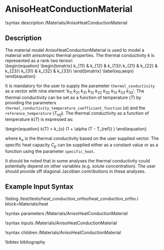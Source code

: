 # AnisoHeatConductionMaterial

!syntax description /Materials/AnisoHeatConductionMaterial

## Description

The material model AnisoHeatConductionMaterial is used to model a material with anisotropic thermal properties. The thermal conductivity $k$ is represented as a rank two tensor:  
\begin{equation}
  \begin{bmatrix}
  k_{11} & k_{12} & k_{13}\\
  k_{21} & k_{22} & k_{23}\\ 
  k_{31} & k_{32} & k_{33}\\ 
  \end{bmatrix}
  \label{eq:aeqn}
\end{equation}

It is mandatory for the user to supply the parameter `thermal_conductivity` as a vector with nine element '$k_{11}$ $k_{21}$ $k_{31}$ $k_{12}$ $k_{22}$ $k_{32}$ $k_{13}$ $k_{23}$ $k_{33}$'. The thermal conductivity can be set as a function of temperature ($T$) by providing the parameters `thermal_conductivity_temperature_coefficient_function` ($\alpha$) and the `reference_temperature` ($T_{ref}$). The thermal conductivity as a function of temperature $k(T)$ is expressed as:

\begin{equation}
 k(T) = k_{o} (1 + \alpha (T - T_{ref}) )
\end{equation}

where $k_{o}$ is the thermal conductivity based on the user supplied vector. The specific heat capacity $C_p$ can be supplied either as a constant value or as a function using the parameter `specific_heat`.

It should be noted that in some analyses the thermal conductivity could potentially depend on other variables (e.g. solute concentration). The user should provide off diagonal Jacobian contributions in these analyses.

## Example Input Syntax

!listing /test/tests/heat_conduction_ortho/heat_conduction_ortho.i block=Materials/heat

!syntax parameters /Materials/AnisoHeatConductionMaterial

!syntax inputs /Materials/AnisoHeatConductionMaterial

!syntax children /Materials/AnisoHeatConductionMaterial

!bibtex bibliography
